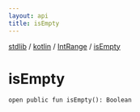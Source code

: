 ```yaml
---
layout: api
title: isEmpty
---
```

[stdlib](../../index.md) / [kotlin](../index.md) / [IntRange](index.md) / [isEmpty](isEmpty.md)

# isEmpty

```
open public fun isEmpty(): Boolean
```
